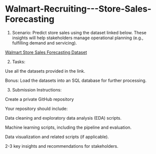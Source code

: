 # Walmart-Recruiting---Store-Sales-Forecasting

1. Scenario:
 Predict store sales using the dataset linked below. These insights will help stakeholders manage operational planning (e.g., fulfilling demand and servicing).  

[Walmart Store Sales Forecasting Dataset](https://www.kaggle.com/competitions/walmart-recruiting-store-sales-forecasting)  

2. Tasks:  

Use all the datasets provided in the link.  

Bonus: Load the datasets into an SQL database for further processing.  

3. Submission Instructions:  

Create a private GitHub repository 
  
Your repository should include:  

Data cleaning and exploratory data analysis (EDA) scripts.  
 
Machine learning scripts, including the pipeline and evaluation.  

Data visualization and related scripts (if applicable).  
 
2-3 key insights and recommendations for stakeholders.  

